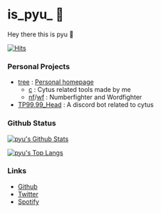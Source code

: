 # is_pyu_ 🌙
Hey there this is pyu 👋

[![Hits](https://hits.seeyoufarm.com/api/count/incr/badge.svg?url=https%3A%2F%2Fgithub.com%2Fis-pyu%2Fhit-counter&count_bg=%2337BA9B&title_bg=%23555555&icon=&icon_color=%23E7E7E7&title=hits&edge_flat=false)](https://hits.seeyoufarm.com)


### Personal Projects
+ [tree](https://github.com/is-pyu/tree) : [Personal homepage](https://tree.pyudi.ml)
	+ [c](https://c.pyudi.ml) : Cytus related tools made by me
	+ [nf](https://tree.pyudi.ml/nf.html)/[wf](https://tree.pyudi.ml/wf.html) : Numberfighter and Wordfighter
+ [TP99.99_Head](https://github.com/is-pyu/TP99.99_Head) : A discord bot related to cytus

### Github Status

[![pyu's Github Stats](https://github-readme-stats.vercel.app/api?username=is-pyu&title_color=37ba9b)](https://github.com/is-pyu/)

[![pyu's Top Langs](https://github-readme-stats.vercel.app/api/top-langs/?username=is-pyu&title_color=37ba9b)](https://github.com/is-pyu/)

### Links
+ [Github](https://github.com/is-pyu)
+ [Twitter](https://twitter.com/is_pyu_)
+ [Spotify](https://open.spotify.com/user/31ep4pzl33za4teycfl7bvuuleq4?si=RI2nxjjQTwm_MPhTxfvc7Q)
